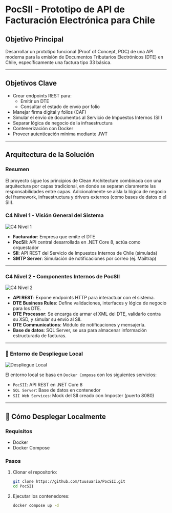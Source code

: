 # PocSII - Prototipo de API de Facturación Electrónica para Chile

## Objetivo Principal

Desarrollar un prototipo funcional (Proof of Concept, POC) de una API moderna para la emisión de Documentos Tributarios Electrónicos (DTE) en Chile, específicamente una factura tipo 33 básica.

---

## Objetivos Clave

- Crear endpoints REST para:
  - Emitir un DTE
  - Consultar el estado de envío por folio
- Manejar firma digital y folios (CAF)
- Simular el envío de documentos al Servicio de Impuestos Internos (SII)
- Separar lógica de negocio de la infraestructura
- Contenerización con Docker
- Proveer autenticación mínima mediante JWT

---

## Arquitectura de la Solución
### Resumen
El proyecto sigue los principios de Clean Architecture combinada con una arquitectura por capas tradicional, en donde se separan claramente las responsabilidades entre capas. Adicionalmente se aísla la lógica de negocio del framework, infraestructura y drivers externos (como bases de datos o el SII).

### C4 Nivel 1 - Visión General del Sistema

![C4 Nivel 1](./Diagrama_PocSII-C4%20L1.png)

- **Facturador**: Empresa que emite el DTE
- **PocSII**: API central desarrollada en .NET Core 8, actúa como orquestador
- **SII**: API REST del Servicio de Impuestos Internos de Chile (simulada)
- **SMTP Server**: Simulación de notificaciones por correo (ej. Mailtrap)

---

### C4 Nivel 2 - Componentes Internos de PocSII

![C4 Nivel 2](./Diagrama_PocSII-C4%20L2.png)

- **API REST**: Expone endpoints HTTP para interactuar con el sistema.
- **DTE Business Rules**: Define validaciones, interfaces y lógica de negocio para los DTE.
- **DTE Processor**: Se encarga de armar el XML del DTE, validarlo contra su XSD, y simular su envío al SII.
- **DTE Communications**: Módulo de notificaciones y mensajería.
- **Base de datos**: SQL Server, se usa para almacenar información estructurada de facturas.

---

### 🔧 Entorno de Despliegue Local

![Despliegue Local](./Diagrama_PocSII-Despliegue.png)

El entorno local se basa en `Docker Compose` con los siguientes servicios:

- `PocSII`: API REST en .NET Core 8
- `SQL Server`: Base de datos en contenedor
- `SII Web Services`: Mock del SII creado con Imposter (puerto 8080)

---

## 🚀 Cómo Desplegar Localmente

### Requisitos

- Docker
- Docker Compose

### Pasos

1. Clonar el repositorio:

   ```bash
   git clone https://github.com/tuusuario/PocSII.git
   cd PocSII

2. Ejecutar los contenedores:

   ```bash
   docker compose up -d

